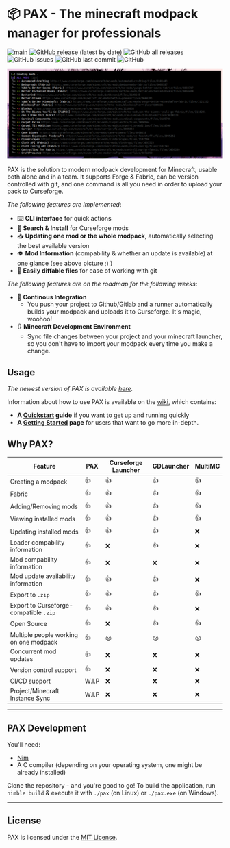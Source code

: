 # 📦 PAX - The minecraft modpack manager for professionals

[![main](https://github.com/froehlichA/pax/actions/workflows/main.yml/badge.svg)](https://github.com/froehlichA/pax/actions/workflows/main.yml)
![GitHub release (latest by date)](https://img.shields.io/github/v/release/froehlichA/pax)
![GitHub all releases](https://img.shields.io/github/downloads/froehlichA/pax/total)
![GitHub issues](https://img.shields.io/github/issues/froehlichA/pax)
![GitHub last commit](https://img.shields.io/github/last-commit/froehlichA/pax)
![GitHub](https://img.shields.io/github/license/froehlichA/pax)

![Screenshot](./screenshot.png)

PAX is the solution to modern modpack development for Minecraft, usable both alone and in a team. It supports Forge & Fabric, can be version controlled with git, and one command is all you need in order to upload your pack to Curseforge.

*The following features are implemented*:

- ⌨️ **CLI interface** for quick actions
- 🔎 **Search & Install** for Curseforge mods
- 📥 **Updating one mod or the whole modpack**, automatically selecting the best available version
- 👁️ **Mod Information** (compability & whether an update is available) at one glance (see above picture ;) )
- 💾 **Easily diffable files** for ease of working with git

*The following features are on the roadmap for the following weeks*:

- 🤖 **Continous Integration**
  - You push your project to Github/Gitlab and a runner automatically builds your modpack and uploads it to Curseforge. It's magic, woohoo!
- 🔃 **Minecraft Development Environment**
  - Sync file changes between your project and your minecraft launcher, so you don't have to import your modpack every time you make a change.

## Usage

*The newest version of PAX is available [here](https://github.com/froehlichA/pax/releases/latest).*

Information about how to use PAX is available on the [wiki](https://github.com/froehlichA/pax/wiki), which contains:

- **A [Quickstart](https://github.com/froehlichA/pax/wiki/Quickstart) guide** if you want to get up and running quickly
- **A [Getting Started](https://github.com/froehlichA/pax/wiki/Getting-started) page** for users that want to go more in-depth.

## Why PAX?

| Feature | PAX | Curseforge Launcher | GDLauncher | MultiMC |
| ------- | --- | ------------------- | ---------- | ------- |
| Creating a modpack | 👍 | 👍 | 👍 | 👍 |
| Fabric | 👍 | 👍 | 👍 | 👍 |
| Adding/Removing mods | 👍 | 👍 | 👍 | 👍 |
| Viewing installed mods | 👍 | 👍 | 👍 | 👍 |
| Updating installed mods | 👍 | 👍 | 👍 | ❌ |
| Loader compability information | 👍 | ❌ | 👍 | ❌ |
| Mod compability information | 👍 | ❌ | ❌ | ❌ |
| Mod update availability information | 👍 | 👍 | 👍 | ❌ |
| Export to `.zip` | 👍 | 👍 | 👍 | 👍 |
| Export to Curseforge-compatible `.zip` | 👍 | 👍 | 👍 | ❌ |
| Open Source | 👍 | ❌ | 👍 | 👍 |
| Multiple people working on one modpack | 👍 | ☹️ | ☹️ | ☹️ |
| Concurrent mod updates | 👍 | ❌ | ❌ | ❌ | 
| Version control support | 👍 | ❌ | ❌ | ❌ |
| CI/CD support | W.I.P | ❌ | ❌ | ❌ |
| Project/Minecraft Instance Sync | W.I.P | ❌ | ❌ | ❌ |

---


## PAX Development

You'll need:
* [Nim](https://nim-lang.org/)
* A C compiler (depending on your operating system, one might be already installed)

Clone the repository - and you're good to go!
To build the application, run `nimble build` & execute it with `./pax` (on Linux) or `./pax.exe` (on Windows).

---

## License

PAX is licensed under the [MIT License](license.md).
